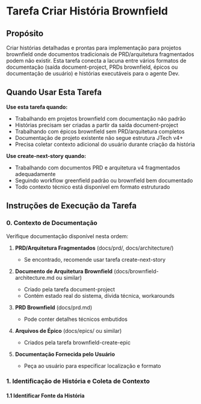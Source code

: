 <!-- Powered by JTECH™ Core -->

# Tarefa Criar História Brownfield

## Propósito

Criar histórias detalhadas e prontas para implementação para projetos brownfield onde documentos tradicionais de PRD/arquitetura fragmentados podem não existir. Esta tarefa conecta a lacuna entre vários formatos de documentação (saída document-project, PRDs brownfield, épicos ou documentação de usuário) e histórias executáveis para o agente Dev.

## Quando Usar Esta Tarefa

**Use esta tarefa quando:**

- Trabalhando em projetos brownfield com documentação não padrão
- Histórias precisam ser criadas a partir da saída document-project
- Trabalhando com épicos brownfield sem PRD/arquitetura completos
- Documentação de projeto existente não segue estrutura JTech v4+
- Precisa coletar contexto adicional do usuário durante criação da história

**Use create-next-story quando:**

- Trabalhando com documentos PRD e arquitetura v4 fragmentados adequadamente
- Seguindo workflow greenfield padrão ou brownfield bem documentado
- Todo contexto técnico está disponível em formato estruturado

## Instruções de Execução da Tarefa

### 0. Contexto de Documentação

Verifique documentação disponível nesta ordem:

1. **PRD/Arquitetura Fragmentados** (docs/prd/, docs/architecture/)
   - Se encontrado, recomende usar tarefa create-next-story

2. **Documento de Arquitetura Brownfield** (docs/brownfield-architecture.md ou similar)
   - Criado pela tarefa document-project
   - Contém estado real do sistema, dívida técnica, workarounds

3. **PRD Brownfield** (docs/prd.md)
   - Pode conter detalhes técnicos embutidos

4. **Arquivos de Épico** (docs/epics/ ou similar)
   - Criados pela tarefa brownfield-create-epic

5. **Documentação Fornecida pelo Usuário**
   - Peça ao usuário para especificar localização e formato

### 1. Identificação de História e Coleta de Contexto

#### 1.1 Identificar Fonte da História
